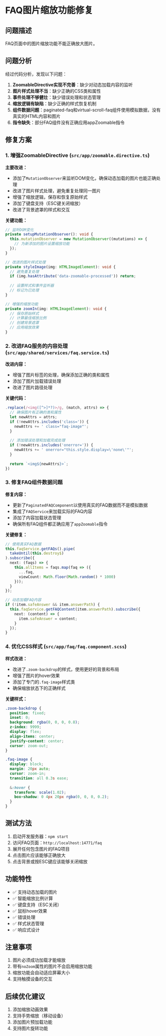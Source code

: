 # FAQ图片缩放功能修复

## 问题描述
FAQ页面中的图片缩放功能不能正确放大图片。

## 问题分析
经过代码分析，发现以下问题：

1. **ZoomableDirective实现不完善**：缺少对动态加载内容的监听
2. **图片样式处理不当**：缺少正确的CSS类和属性
3. **事件处理不够健壮**：缺少错误处理和状态管理
4. **缩放逻辑有缺陷**：缺少正确的样式恢复机制
5. **组件数据问题**：paginated-faq和virtual-scroll-faq组件使用模拟数据，没有真实的HTML内容和图片
6. **指令缺失**：部分FAQ组件没有正确应用appZoomable指令

## 修复方案

### 1. 增强ZoomableDirective (`src/app/zoomable.directive.ts`)

**主要改进：**
- 添加了`MutationObserver`来监听DOM变化，确保动态加载的图片也能正确处理
- 改进了图片样式处理，避免重复处理同一图片
- 增强了缩放逻辑，保存和恢复原始样式
- 添加了键盘支持（ESC键关闭缩放）
- 改进了背景遮罩的样式和交互

**关键功能：**
```typescript
// 监听DOM变化
private setupMutationObserver(): void {
  this.mutationObserver = new MutationObserver((mutations) => {
    // 为新添加的图片设置缩放功能
  });
}

// 改进的图片样式处理
private styleImage(img: HTMLImageElement): void {
  // 避免重复处理
  if (img.hasAttribute('data-zoomable-processed')) return;
  
  // 设置样式和事件监听器
  // 标记为已处理
}

// 增强的缩放功能
private zoomIn(img: HTMLImageElement): void {
  // 保存原始样式
  // 计算最佳缩放比例
  // 创建背景遮罩
  // 应用缩放效果
}
```

### 2. 改进FAQ服务的内容处理 (`src/app/shared/services/faq.service.ts`)

**改进内容：**
- 增强了图片标签的处理，确保添加正确的类和属性
- 添加了图片加载错误处理
- 改进了图片路径处理

**关键代码：**
```typescript
.replace(/<img([^>]*?)>/g, (match, attrs) => {
  // 确保图片有正确的类和属性
  let newAttrs = attrs;
  if (!newAttrs.includes('class=')) {
    newAttrs += ' class="faq-image"';
  }
  
  // 添加错误处理和加载完成处理
  if (!newAttrs.includes('onerror=')) {
    newAttrs += ' onerror="this.style.display=\'none\'"';
  }
  
  return `<img${newAttrs}>`;
})
```

### 3. 修复FAQ组件数据问题

**修复内容：**
- 更新了`PaginatedFAQComponent`以使用真实的FAQ数据而不是模拟数据
- 集成了`FAQService`来加载实际的FAQ内容
- 添加了内容加载状态管理
- 确保所有FAQ组件都正确应用了`appZoomable`指令

**关键修复：**
```typescript
// 使用真实FAQ数据
this.faqService.getFAQs().pipe(
  takeUntil(this.destroy$)
).subscribe({
  next: (faqs) => {
    this.allItems = faqs.map(faq => ({
      ...faq,
      viewCount: Math.floor(Math.random() * 1000)
    }));
  }
});

// 动态加载FAQ内容
if (!item.safeAnswer && item.answerPath) {
  this.faqService.getFAQContent(item.answerPath).subscribe({
    next: (content) => {
      item.safeAnswer = content;
    }
  });
}
```

### 4. 优化CSS样式 (`src/app/faq/faq.component.scss`)

**样式改进：**
- 改进了`.zoom-backdrop`的样式，使用更好的背景和布局
- 增强了图片的hover效果
- 添加了专门的`.faq-image`样式类
- 确保缩放状态下的正确样式

**关键样式：**
```scss
.zoom-backdrop {
  position: fixed;
  inset: 0;
  background: rgba(0, 0, 0, 0.8);
  z-index: 9999;
  display: flex;
  align-items: center;
  justify-content: center;
  cursor: zoom-out;
}

.faq-image {
  display: block;
  margin: 20px auto;
  cursor: zoom-in;
  transition: all 0.3s ease;
  
  &:hover {
    transform: scale(1.02);
    box-shadow: 0 4px 20px rgba(0, 0, 0, 0.2);
  }
}
```

## 测试方法

1. 启动开发服务器：`npm start`
2. 访问FAQ页面：`http://localhost:14771/faq`
3. 展开任何包含图片的FAQ项目
4. 点击图片应该能够正确放大
5. 点击背景或按ESC键应该能够关闭缩放

## 功能特性

- ✅ 支持动态加载的图片
- ✅ 智能缩放比例计算
- ✅ 键盘支持（ESC关闭）
- ✅ 鼠标hover效果
- ✅ 错误处理
- ✅ 样式状态管理
- ✅ 响应式设计

## 注意事项

1. 图片必须成功加载才能缩放
2. 带有`noZoom`属性的图片不会启用缩放功能
3. 缩放功能会自动适应屏幕大小
4. 支持触摸设备的交互

## 后续优化建议

1. 添加缩放动画效果
2. 支持手势缩放（移动设备）
3. 添加图片预加载功能
4. 支持图片旋转功能
